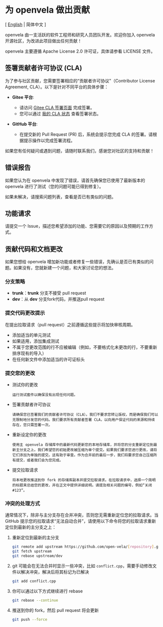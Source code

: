为 openvela 做出贡献
====================

\[ [English](CONTRIBUTING.md) | 简体中文 \]

openvela 由一支活跃的软件工程师和研究人员团队开发。欢迎你加入 openvela 开源社区，为改进此项目做出任何贡献！

openvela 主要遵循 Apache License 2.0 许可证，具体请参看 LICENSE 文件。

签署贡献者许可协议 (CLA)
--------

为了参与社区贡献，您需要签署相应的“贡献者许可协议”（Contributor License Agreement, CLA）。以下是针对不同平台的具体步骤：

- **Gitee 平台**:
  - 请访问 [Gitee CLA 签署页面](https://gitee.com/organizations/open-vela/cla/zs6b7c48u6juka2tsnrnkzx6k88np85e) 完成签署。
  - 您可以通过 [我的 CLA 状态](https://gitee.com/profile/clas) 查看签署状态。

- **GitHub 平台**:
  - 在提交新的 Pull Request (PR) 后，系统会提示您完成 CLA 的签署。请根据提示操作以完成签署流程。

如果您有任何疑问或遇到问题，请随时联系我们，感谢您对社区的支持和贡献！

错误报告
-------

如果您认为在 openvela 中发现了错误，请首先确保您已使用了最新版本的 openvela 进行了测试（您的问题可能已得到修复）。

如果未解决，请搜索问题列表，查看是否已有类似的问题。

功能请求
-------

请提交一个 Issue，描述您希望添加的功能、您需要它的原因以及预期的工作方式。

贡献代码和文档更改
----------------

如果您想给 openvela 增加新功能或者修复一些错误，先确认是否已有类似的问题。如果没有，您就新建一个问题，和大家讨论您的想法。

### 分支策略

* **trunk**：**trunk** 分支不接受 pull request
* **dev**：从 **dev** 分支fork代码，并推送pull request

### 提交代码更改提示

在提出拉取请求（pull request）之前遵循这些提示将加快审核周期。

* 添加适当的单元测试
* 如果适用，添加集成测试
* 不属于您更改范围的行不应被编辑（例如，不要格式化未更改的行，不要重新排序现有的导入）
* 在任何新文件中添加适当的许可证标头

### 提交您的更改

* 测试你的更改
   
      运行测试套件以确保没有出现任何问题。

* 签署贡献者许可协议
   
      请确保您已签署我们的贡献者许可协议（CLA）。我们不要求您转让版权，而是确保我们可以无限制地分发您的代码。我们要求所有贡献者签署 CLA，以向用户保证代码的来源和持续存在，您只需签署一次。

* 重新设定你的更改
   
      使用主 openvela 存储库中的最新代码更新您的本地存储库，并将您的分支重新定位到最新主分支之上。我们希望您的初始更改被压缩为单个提交。如果我们要求您进行更改，请将它们添加为单独的提交。这有助于审查。作为合并前的最后一步，我们将要求您自己压缩所有提交，或者我们会为您完成。

* 提交拉取请求
   
      将本地更改推送到你 fork 的存储库副本并提交拉取请求。在拉取请求中，选择一个简明的标题来总结您的更改，并在正文中提供详细说明。请提及相关问题的编号，例如“关闭 #123”。

### 冲突的处理方式

通常情况下，除非与主分支存在合并冲突，否则您无需重新定位您的拉取请求。当 GitHub 提示您的拉取请求“无法自动合并”，请使用以下命令将您的拉取请求重新定位到最新的主分支之上：

1. 重新定位到最新的主分支

     ```Bash
     git remote add upstream https://github.com/open-vela/[repository].git
     git fetch upstream
     git rebase upstream/dev
     ```       

2. git 可能会在无法合并时显示一些冲突，比如 `conflict.cpp`，需要手动修改文件以解决冲突，解决后将其标记为已解决

    ```Bash    
    git add conflict.cpp
    ```    

3. 你可以通过以下方式继续进行 rebase

    ```Bash    
    git rebase --continue
    ```

4. 推送到你的 fork，然后 pull request 将会更新

    ```Bash    
    git push --force
    ```